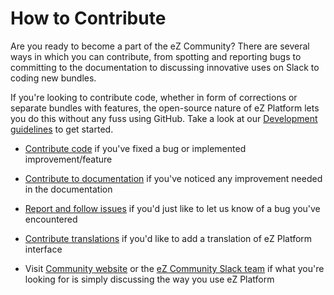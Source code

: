 # How to Contribute

Are you ready to become a part of the eZ Community? There are several ways in which you can contribute, from spotting and reporting bugs to committing to the documentation to discussing innovative uses on Slack to coding new bundles.

If you're looking to contribute code, whether in form of corrections or separate bundles with features, the open-source nature of eZ Platform lets you do this without any fuss using GitHub. Take a look at our [Development guidelines](development_guidelines.md) to get started.

- [Contribute code](code.md) if you've fixed a bug or implemented improvement/feature

- [Contribute to documentation](documentation.md) if you've noticed any improvement needed in the documentation

- [Report and follow issues](report_follow_issues.md) if you'd just like to let us know of a bug you've encountered

- [Contribute translations](translations.md) if you'd like to add a translation of eZ Platform interface

- Visit [Community website](http://share.ez.no) or the [eZ Community Slack team](https://ezcommunity.slack.com/) if what you're looking for is simply discussing the way you use eZ Platform
 
